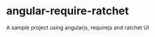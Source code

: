 angular-require-ratchet
=======================

A sample project using angularjs, requirejs and ratchet UI
